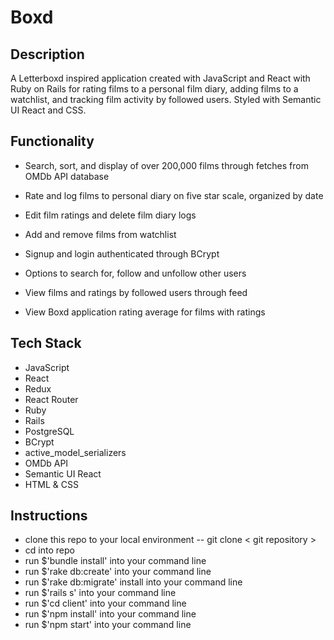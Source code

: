 # Boxd

## Description
  
A Letterboxd inspired application created with JavaScript and React with Ruby on Rails for rating films to a personal film diary, adding films to a watchlist, and tracking film activity by followed users. Styled with Semantic UI React and CSS.
  
## Functionality

- Search, sort, and display of over 200,000 films through fetches from OMDb API database

- Rate and log films to personal diary on five star scale, organized by date

- Edit film ratings and delete film diary logs

- Add and remove films from watchlist

- Signup and login authenticated through BCrypt

- Options to search for, follow and unfollow other users

- View films and ratings by followed users through feed

- View Boxd application rating average for films with ratings

## Tech Stack

- JavaScript
- React
- Redux
- React Router
- Ruby
- Rails
- PostgreSQL
- BCrypt
- active_model_serializers
- OMDb API
- Semantic UI React
- HTML & CSS

## Instructions

- clone this repo to your local environment -- git clone < git repository >
- cd into repo
- run $'bundle install' into your command line
- run $'rake db:create' into your command line
- run $'rake db:migrate' install into your command line
- run $'rails s' into your command line
- run $'cd client' into your command line
- run $'npm install' into your command line
- run $'npm start' into your command line

